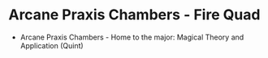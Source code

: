 # Arcane Praxis Chambers - Fire Quad


* Arcane Praxis Chambers - Home to the major: Magical Theory and Application (Quint)
